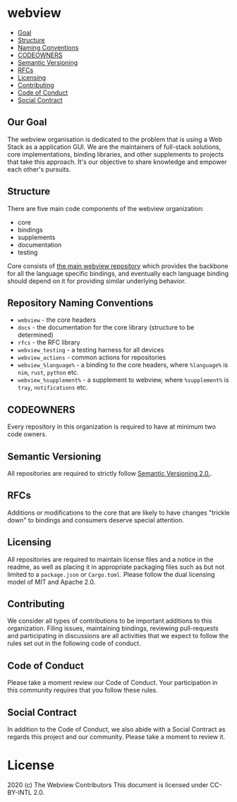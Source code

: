# webview

- [Goal](#goal)
- [Structure](#structure)
- [Naming Conventions](#naming)
- [CODEOWNERS](#codeowners)
- [Semantic Versioning](#versioning)
- [RFCs](#rfcs)
- [Licensing](#licensing)
- [Contributing](#contributing)
- [Code of Conduct](#conduct)
- [Social Contract](#contract)

## Our Goal
[goal]: goal

The webview organisation is dedicated to the problem that is using a Web Stack as a application GUI. We are the maintainers of full-stack solutions, core implementations, binding libraries, and other supplements to projects that take this approach. It's our objective to share knowledge and empower each other's pursuits.

## Structure
[structure]: structure

There are five main code components of the webview organization:
- core
- bindings
- supplements
- documentation
- testing

Core consists of [the main webview repository](https://github.com/webview/webview) which provides the backbone for all the language specific bindings, and eventually each language binding should depend on it for providing similar underlying behavior.

## Repository Naming Conventions
[naming]: naming

- `webview` - the core headers
- `docs` - the documentation for the core library (structure to be determined)
- `rfcs` - the RFC library
- `webview_testing` - a testing harness for all devices
- `webview_actions` - common actions for repositories
- `webview_%language%` - a binding to the core headers, where `%language%` is `nim`, `rust`, `python` etc.
- `webview_%supplement%` - a supplement to webview, where `%supplement%` is `tray`, `notifications` etc.

## CODEOWNERS
[codeowners]: codeowners
Every repository in this organization is required to have at minimum two code owners.

## Semantic Versioning
[versioning]: versioning
All repositories are required to strictly follow [Semantic Versioning 2.0.](https://semver.org/).

## RFCs
[rfcs]: rfcs

Additions or modifications to the core that are likely to have changes "trickle down" to bindings and consumers deserve special attention. 

## Licensing
[licensing]: licensing

All repositories are required to maintain license files and a notice in the readme, as well as placing it in appropriate packaging files such as but not limited to a `package.json` or `Cargo.toml`. Please follow the dual licensing model of MIT and Apache 2.0.

## Contributing
[contributing]: contributing

We consider all types of contributions to be important additions to this organization. Filing issues, maintaining bindings, reviewing pull-requests and participating in discussions are all activities that we expect to follow the rules set out in the following code of conduct.

## Code of Conduct
[conduct]: conduct

Please take a moment review our Code of Conduct. Your participation in this community requires that you follow these rules.

## Social Contract
[contract]: contract

In addition to the Code of Conduct, we also abide with a Social Contract as regards this project and our community. Please take a moment to review it.

# License
2020 (c) The Webview Contributors
This document is licensed under CC-BY-INTL 2.0.
